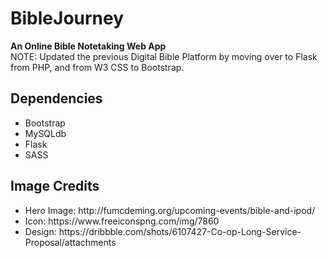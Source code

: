# BibleJourney
<strong> An Online Bible Notetaking Web App </strong>
<br>
NOTE: Updated the previous Digital Bible Platform by moving over to Flask from PHP, and from W3 CSS to Bootstrap.

## Dependencies ##
<ul>
	<li> Bootstrap </li>
	<li> MySQLdb  </li>
	<li> Flask    </li>
	<li> SASS    </li>
</ul>

## Image Credits ##
<ul>
	<li> Hero Image: http://fumcdeming.org/upcoming-events/bible-and-ipod/ </li>
	<li> Icon: https://www.freeiconspng.com/img/7860 </li>
	<li> Design: https://dribbble.com/shots/6107427-Co-op-Long-Service-Proposal/attachments </li>
</ul>

